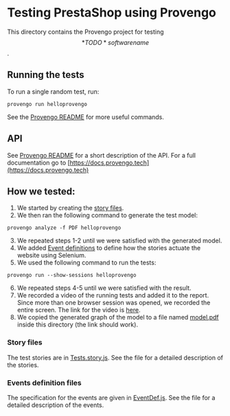 # Testing PrestaShop using Provengo
This directory contains the Provengo project for testing $$*TODO* software name$$.

## Running the tests
To run a single random test, run:
```shell 
provengo run helloprovengo
```

See the [Provengo README](PrestashopProvengo/README.md) for more useful commands.

## API
See [Provengo README](PrestashopProvengo/README.md) for a short description of the API.
For a full documentation go to [https://docs.provengo.tech](https://docs.provengo.tech)

## How we tested:
1. We started by creating the [story files](PrestashopProvengo/spec/js/PrestaShare.story.js).
2. We then ran the following command to generate the test model:
```shell
provengo analyze -f PDF helloprovengo   
```
3. We repeated steps 1-2 until we were satisfied with the generated model.
4. We added [Event definitions](PrestashopProvengo/spec/js/PrestaShare.EventDef.js) to define how the stories actuate the website using Selenium.
5. We used the following command to run the tests:
```shell
provengo run --show-sessions helloprovengo
```
6. We repeated steps 4-5 until we were satisfied with the result.
7. We recorded a video of the running tests and added it to the report. Since more than one browser session was opened, we recorded the entire screen. The link for the video is [here](https://drive.google.com/file/d/1kQeU5SjY7xPoLc55kLQt9sWStOut-OOb/view?usp=share_link).
8. We copied the generated graph of the model to a file named [model.pdf](model.pdf) inside this directory (the link should work).

### Story files
The test stories are in [Tests.story.js](PrestashopProvengo/spec/js/PrestaShare.story.js). See the file for a detailed description of the stories.

### Events definition files
The specification for the events are given in [EventDef.js](PrestashopProvengo/spec/js/PrestaShare.EventDef.js). See the file for a detailed description of the events.
